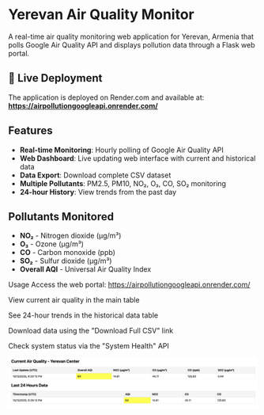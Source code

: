 # Yerevan Air Quality Monitor

A real-time air quality monitoring web application for Yerevan, Armenia that polls Google Air Quality API and displays pollution data through a Flask web portal.

## 🚀 Live Deployment

The application is deployed on Render.com and available at:
**https://airpollutiongoogleapi.onrender.com/**

## Features

- **Real-time Monitoring**: Hourly polling of Google Air Quality API
- **Web Dashboard**: Live updating web interface with current and historical data
- **Data Export**: Download complete CSV dataset
- **Multiple Pollutants**: PM2.5, PM10, NO₂, O₃, CO, SO₂ monitoring
- **24-hour History**: View trends from the past day

## Pollutants Monitored
- **NO₂** - Nitrogen dioxide (μg/m³)
- **O₃** - Ozone (μg/m³)
- **CO** - Carbon monoxide (ppb)
- **SO₂** - Sulfur dioxide (μg/m³)
- **Overall AQI** - Universal Air Quality Index

Usage
Access the web portal: https://airpollutiongoogleapi.onrender.com/

View current air quality in the main table

See 24-hour trends in the historical data table

Download data using the "Download Full CSV" link

Check system status via the "System Health" API

![Alt text](YerevanAirQualityMonitor.png)
